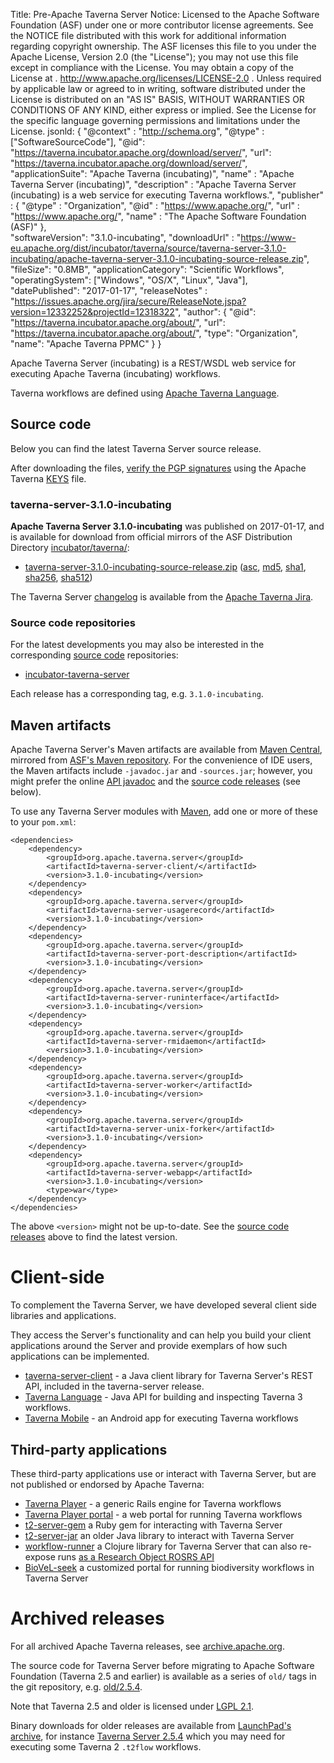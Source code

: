 Title:     Pre-Apache Taverna Server
Notice:    Licensed to the Apache Software Foundation (ASF) under one
           or more contributor license agreements.  See the NOTICE file
           distributed with this work for additional information
           regarding copyright ownership.  The ASF licenses this file
           to you under the Apache License, Version 2.0 (the
           "License"); you may not use this file except in compliance
           with the License.  You may obtain a copy of the License at
           .
             http://www.apache.org/licenses/LICENSE-2.0
           .
           Unless required by applicable law or agreed to in writing,
           software distributed under the License is distributed on an
           "AS IS" BASIS, WITHOUT WARRANTIES OR CONDITIONS OF ANY
           KIND, either express or implied.  See the License for the
           specific language governing permissions and limitations
           under the License.
jsonld: {
    "@context" : "http://schema.org",
    "@type" : ["SoftwareSourceCode"],
    "@id": "https://taverna.incubator.apache.org/download/server/",
    "url": "https://taverna.incubator.apache.org/download/server/",
    "applicationSuite": "Apache Taverna (incubating)",
    "name" : "Apache Taverna Server (incubating)",
    "description" : "Apache Taverna Server (incubating) is a web service for executing Taverna workflows.",
    "publisher" : { "@type" : "Organization",
                    "@id" : "https://www.apache.org/",
                   "url" : "https://www.apache.org/",
                    "name" : "The Apache Software Foundation (ASF)" },    
    "softwareVersion": "3.1.0-incubating",
    "downloadUrl" : "https://www-eu.apache.org/dist/incubator/taverna/source/taverna-server-3.1.0-incubating/apache-taverna-server-3.1.0-incubating-source-release.zip",
    "fileSize": "0.8MB",
    "applicationCategory": "Scientific Workflows",
    "operatingSystem": ["Windows", "OS/X", "Linux", "Java"],             
    "datePublished": "2017-01-17",
    "releaseNotes" : "https://issues.apache.org/jira/secure/ReleaseNote.jspa?version=12332252&projectId=12318322",
    "author": { "@id": "https://taverna.incubator.apache.org/about/",
                 "url": "https://taverna.incubator.apache.org/about/",
                 "type": "Organization",
                 "name": "Apache Taverna PPMC" }
  }  



Apache Taverna Server (incubating) is a REST/WSDL web service for executing Apache Taverna (incubating) workflows.

Taverna workflows are defined using [Apache Taverna Language](/download/language).


## Source code

Below you can find the latest Taverna Server source release.

After downloading the files,
[verify the PGP signatures](https://www.apache.org/info/verification.html)
using the Apache Taverna [KEYS](https://www.apache.org/dist/incubator/taverna/KEYS)
file.

### taverna-server-3.1.0-incubating

**Apache Taverna Server 3.1.0-incubating** was published on 2017-01-17, and is available for download
from official mirrors of the
ASF Distribution Directory [incubator/taverna/](https://www.apache.org/dyn/closer.cgi/incubator/taverna/):

* [taverna-server-3.1.0-incubating-source-release.zip](https://www.apache.org/dyn/closer.cgi/incubator/taverna/source/taverna-server-3.1.0-incubating/apache-taverna-server-3.1.0-incubating-source-release.zip)
  ([asc](https://www.apache.org/dist/incubator/taverna/source/taverna-server-3.1.0-incubating/apache-taverna-server-3.1.0-incubating-source-release.zip.asc),
  [md5](https://www.apache.org/dist/incubator/taverna/source/taverna-server-3.1.0-incubating/apache-taverna-server-3.1.0-incubating-source-release.zip.md5),
  [sha1](https://www.apache.org/dist/incubator/taverna/source/taverna-server-3.1.0-incubating/apache-taverna-server-3.1.0-incubating-source-release.zip.sha1),
  [sha256](https://www.apache.org/dist/incubator/taverna/source/taverna-server-3.1.0-incubating/apache-taverna-server-3.1.0-incubating-source-release.zip.sha256),
  [sha512](https://www.apache.org/dist/incubator/taverna/source/taverna-server-3.1.0-incubating/apache-taverna-server-3.1.0-incubating-source-release.zip.sha512))

The Taverna Server [changelog](https://issues.apache.org/jira/secure/ReleaseNote.jspa?version=12332252&projectId=12318322)
is available from the [Apache Taverna Jira](https://issues.apache.org/jira/issues/?jql=project%20%3D%20TAVERNA%20AND%20component%20%3D%20%22Taverna%20Server%22).


### Source code repositories

For the latest developments you may also be interested in the corresponding
[source code](/download/code/) repositories:

* [incubator-taverna-server](https://github.com/apache/incubator-taverna-server)

Each release has a corresponding tag, e.g. `3.1.0-incubating`.


## Maven artifacts

Apache Taverna Server's Maven artifacts are available from
[Maven Central](https://repo1.maven.org/maven2/org/apache/taverna/server/),
mirrored from
[ASF's Maven repository](https://repository.apache.org/content/repositories/releases/org/apache/taverna/server/).
For the convenience of IDE users, the Maven artifacts include `-javadoc.jar` and
`-sources.jar`; however, you might prefer the
online [API javadoc](/javadoc/taverna-server/)
and the [source code releases](#source-code) (see below).


To use any Taverna Server modules with [Maven](https://maven.apache.org/), add
one or more of these to your `pom.xml`:

    <dependencies>
        <dependency>
            <groupId>org.apache.taverna.server</groupId>
            <artifactId>taverna-server-client/</artifactId>
            <version>3.1.0-incubating</version>
        </dependency>
        <dependency>
            <groupId>org.apache.taverna.server</groupId>
            <artifactId>taverna-server-usagerecord</artifactId>
            <version>3.1.0-incubating</version>
        </dependency>
        <dependency>
            <groupId>org.apache.taverna.server</groupId>
            <artifactId>taverna-server-port-description</artifactId>
            <version>3.1.0-incubating</version>
        </dependency>
        <dependency>
            <groupId>org.apache.taverna.server</groupId>
            <artifactId>taverna-server-runinterface</artifactId>
            <version>3.1.0-incubating</version>
        </dependency>
        <dependency>
            <groupId>org.apache.taverna.server</groupId>
            <artifactId>taverna-server-rmidaemon</artifactId>
            <version>3.1.0-incubating</version>
        </dependency>
        <dependency>
            <groupId>org.apache.taverna.server</groupId>
            <artifactId>taverna-server-worker</artifactId>
            <version>3.1.0-incubating</version>
        </dependency>
        <dependency>
            <groupId>org.apache.taverna.server</groupId>
            <artifactId>taverna-server-unix-forker</artifactId>
            <version>3.1.0-incubating</version>
        </dependency>
        <dependency>
            <groupId>org.apache.taverna.server</groupId>
            <artifactId>taverna-server-webapp</artifactId>
            <version>3.1.0-incubating</version>
            <type>war</type>
        </dependency>
    </dependencies>

The above `<version>` might not be up-to-date.
See the [source code releases](#source-code) above to find the latest version.



# Client-side 
                   
To complement the Taverna Server, we have developed several client side libraries and applications. 

They access the Server's functionality and can help you build your client applications around 
the Server and provide exemplars of how such applications can be implemented.

 - [taverna-server-client](/javadoc/taverna-server/org/apache/taverna/server/client/package-summary.html) - a Java client library for Taverna Server's REST API, included in the taverna-server release.
 - [Taverna Language](/download/language/) - Java API for building and inspecting Taverna 3 workflows.
 - [Taverna Mobile](https://github.com/apache/incubator-taverna-mobile) - an Android app for executing Taverna workflows


## Third-party applications

These third-party applications use or interact with Taverna Server, but are not published or
endorsed by Apache Taverna:

 - [Taverna Player](https://github.com/myGrid/taverna-player) - a generic Rails engine for Taverna workflows
 - [Taverna Player portal](https://github.com/myGrid/taverna-player-portal) - a web portal for running Taverna workflows
 - [t2-server-gem](https://github.com/myGrid/t2-server-gem) a Ruby gem for interacting with Taverna Server
 - [t2-server-jar](https://github.com/myGrid/t2-server-jar) an older Java library to interact with Taverna Server
 - [workflow-runner](https://github.com/wf4ever/workflow-runner) a Clojure library for Taverna Server that can also re-expose runs [as a Research Object ROSRS API](https://github.com/wf4ever/apis/wiki/Wf-RO-transformation-service-API)
 - [BioVeL-seek](https://github.com/BioVeL/seek) a customized portal for running biodiversity workflows in Taverna Server


# Archived releases

For all archived Apache Taverna releases, see
[archive.apache.org](https://archive.apache.org/dist/incubator/taverna/).

The source code for Taverna Server before migrating to Apache Software Foundation
(Taverna 2.5 and earlier) is available
as a series of `old/` tags in the git repository, e.g.
[old/2.5.4](https://github.com/apache/incubator-taverna-server/releases/tag/old%2F2.5.4).

Note that Taverna 2.5 and older is licensed under 
[LGPL 2.1](https://www.gnu.org/licenses/old-licenses/lgpl-2.1.en.html).

Binary downloads for older releases are available from 
[LaunchPad's archive](https://launchpad.net/taverna-server/), for instance
[Taverna Server 2.5.4](https://launchpad.net/taverna-server/+milestone/2.5.4)
which you may need for executing some Taverna 2 `.t2flow` workflows.
